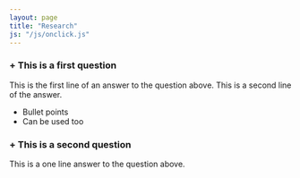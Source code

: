 ```yaml
---
layout: page
title: "Research"
js: "/js/onclick.js"
---
```


 ### + This is a first question
 This is the first line of an answer to the question above. This is a second line of the answer. 
 
 * Bullet points
 * Can be used too
 
 ### + This is a second question
 This is a one line answer to the question above. 

